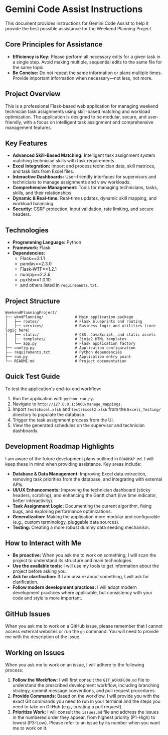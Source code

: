 # Gemini Code Assist Instructions

This document provides instructions for Gemini Code Assist to help it provide the best possible assistance for the Weekend Planning Project.

## Core Principles for Assistance

-   **Efficiency is Key:** Please perform all necessary edits for a given task in a single step. Avoid making multiple, sequential edits to the same file for the same topic.
-   **Be Concise:** Do not repeat the same information or plans multiple times. Provide important information when necessary—not less, not more.

## Project Overview

This is a professional Flask-based web application for managing weekend technician task assignments using skill-based matching and workload optimization. The application is designed to be modular, secure, and user-friendly, with a focus on intelligent task assignment and comprehensive management features.

## Key Features

- **Advanced Skill-Based Matching:** Intelligent task assignment system matching technician skills with task requirements.
- **Excel Integration:** Import and process technician data, skill matrices, and task lists from Excel files.
- **Interactive Dashboards:** User-friendly interfaces for supervisors and technicians to manage assignments and view workloads.
- **Comprehensive Management:** Tools for managing technicians, tasks, skills, and their relationships.
- **Dynamic & Real-time:** Real-time updates, dynamic skill mapping, and workload balancing.
- **Security:** CSRF protection, input validation, rate limiting, and secure headers.

## Technologies

- **Programming Language:** Python
- **Framework:** Flask
- **Dependencies:**
    - Flask==3.1.1
    - pandas==2.3.0
    - Flask-WTF==1.2.1
    - numpy==2.2.6
    - pyxlsb==1.0.10
    - and others listed in `requirements.txt`.

## Project Structure

```
WeekendPlanningProject/
├── wkndPlanning/              # Main application package
│   ├── routes/                # Flask blueprints and routing
│   ├── services/              # Business logic and utilities (core logic here)
│   ├── static/                # CSS, JavaScript, and static assets
│   ├── templates/             # Jinja2 HTML templates
│   └── app.py                 # Flask application factory
├── config.py                  # Application configuration
├── requirements.txt           # Python dependencies
├── run.py                     # Application entry point
└── README.md                  # Project documentation
```

## Quick Test Guide

To test the application's end-to-end workflow:
1.  Run the application with `python run.py`.
2.  Navigate to `http://127.0.0.1:5000/manage_mappings`.
3.  Import `testsExcel.xlsb` and `testsExcel2.xlsb` from the `Excels_Testing/` directory to populate the database.
4.  Trigger the task assignment process from the UI.
5.  View the generated schedules on the supervisor and technician dashboards.

## Development Roadmap Highlights

I am aware of the future development plans outlined in `ROADMAP.md`. I will keep these in mind when providing assistance. Key areas include:

-   **Database & Data Management:** Improving Excel data extraction, removing task priorities from the database, and integrating with external APIs.
-   **UI/UX Enhancements:** Improving the technician dashboard (sticky headers, scrolling), and enhancing the Gantt chart (live time indicator, better interactivity).
-   **Task Assignment Logic:** Documenting the current algorithm, fixing bugs, and exploring performance optimizations.
-   **Generalization:** Making the application more modular and configurable (e.g., custom terminology, pluggable data sources).
-   **Testing:** Creating a more robust dummy data seeding mechanism.

## How to Interact with Me

-   **Be proactive:** When you ask me to work on something, I will scan the project to understand its structure and main technologies.
-   **Use the available tools:** I will use my tools to get information about the project before asking you.
-   **Ask for clarification:** If I am unsure about something, I will ask for clarification.
-   **Follow modern development practices:** I will adopt modern development practices where applicable, but consistency with your code and style is more important.

## GitHub Issues

When you ask me to work on a GitHub issue, please remember that I cannot access external websites or run the `gh` command. You will need to provide me with the description of the issue.

## Working on Issues

When you ask me to work on an issue, I will adhere to the following process:

1.  **Follow the Workflow:** I will first consult the `GIT_WORKFLOW.md` file to understand the prescribed development workflow, including branching strategy, commit message conventions, and pull request procedures.
2.  **Provide Commands:** Based on the workflow, I will provide you with the exact Git commands you need to run in your terminal and the steps you need to take on GitHub (e.g., creating a pull request).
3.  **Prioritize Work:** I will consult the `issues.md` file and address the issues in the numbered order they appear, from highest priority (P1-High) to lowest (P3-Low). Please refer to an issue by its number when you want me to work on it.
